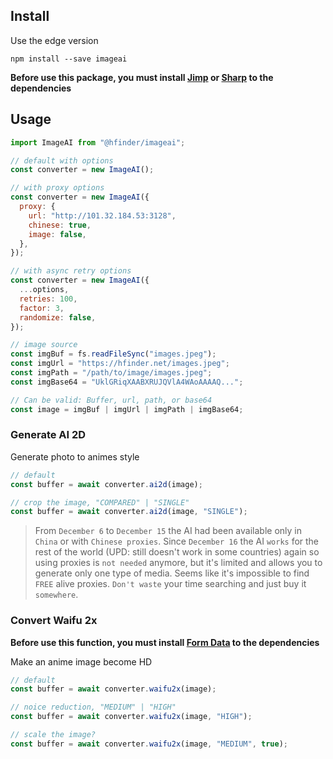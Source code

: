 ## Install

Use the edge version

```
npm install --save imageai
```

**Before use this package, you must install [Jimp](https://www.npmjs.com/package/sharp) or [Sharp](https://www.npmjs.com/package/jimp) to the dependencies**

## Usage

```js
import ImageAI from "@hfinder/imageai";

// default with options
const converter = new ImageAI();

// with proxy options
const converter = new ImageAI({
  proxy: {
    url: "http://101.32.184.53:3128",
    chinese: true,
    image: false,
  },
});

// with async retry options
const converter = new ImageAI({
  ...options,
  retries: 100,
  factor: 3,
  randomize: false,
});

// image source
const imgBuf = fs.readFileSync("images.jpeg");
const imgUrl = "https://hfinder.net/images.jpeg";
const imgPath = "/path/to/image/images.jpeg";
const imgBase64 = "UklGRiqXAABXRUJQVlA4WAoAAAAQ...";

// Can be valid: Buffer, url, path, or base64
const image = imgBuf | imgUrl | imgPath | imgBase64;
```

### Generate AI 2D

Generate photo to animes style

```js
// default
const buffer = await converter.ai2d(image);

// crop the image, "COMPARED" | "SINGLE"
const buffer = await converter.ai2d(image, "SINGLE");
```

> From `December 6` to `December 15` the AI had been available only in `China` or with `Chinese proxies`.
> Since `December 16` the AI `works` for the rest of the world (UPD: still doesn't work in some countries) again so using proxies is `not needed` anymore, but it's limited and allows you to generate only one type of media.
> Seems like it's impossible to find `FREE` alive proxies. `Don't waste` your time searching and just buy it `somewhere`.

### Convert Waifu 2x

**Before use this function, you must install [Form Data](https://www.npmjs.com/package/form-data) to the dependencies**

Make an anime image become HD

```js
// default
const buffer = await converter.waifu2x(image);

// noice reduction, "MEDIUM" | "HIGH"
const buffer = await converter.waifu2x(image, "HIGH");

// scale the image?
const buffer = await converter.waifu2x(image, "MEDIUM", true);
```
